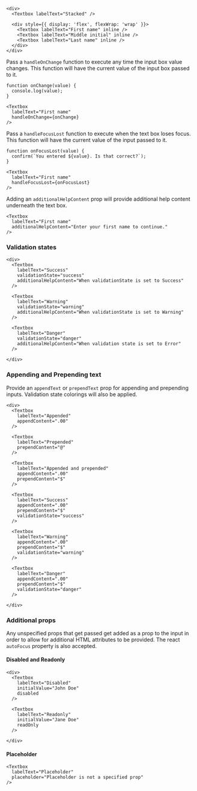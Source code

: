 ```
<div>
  <Textbox labelText="Stacked" />

  <div style={{ display: 'flex', flexWrap: 'wrap' }}>
    <Textbox labelText="First name" inline />
    <Textbox labelText="Middle initial" inline />
    <Textbox labelText="Last name" inline />
  </div>
</div>
```

Pass a `handleOnChange` function to execute any time the input box value changes. This function will have the current value of the input box passed to it.

```
function onChange(value) {
  console.log(value);
}

<Textbox
  labelText="First name"
  handleOnChange={onChange}
/>
```

Pass a `handleFocusLost` function to execute when the text box loses focus. This function will have the current value of the input passed to it.

```
function onFocusLost(value) {
  confirm(`You entered ${value}. Is that correct?`);
}

<Textbox
  labelText="First name"
  handleFocusLost={onFocusLost}
/>
```

Adding an `additionalHelpContent` prop will provide additional help content underneath the text box.

```
<Textbox
  labelText="First name"
  additionalHelpContent="Enter your first name to continue."
/>
```

### Validation states

```
<div>
  <Textbox
    labelText="Success"
    validationState="success"
    additionalHelpContent="When validationState is set to Success"
  />

  <Textbox
    labelText="Warning"
    validationState="warning"
    additionalHelpContent="When validationState is set to Warning"
  />

  <Textbox
    labelText="Danger"
    validationState="danger"
    additionalHelpContent="When validation state is set to Error"
  />

</div>
```

### Appending and Prepending text

Provide an `appendText` or `prependText` prop for appending and prepending inputs. Validation state colorings will also be applied.

```
<div>
  <Textbox
    labelText="Appended"
    appendContent=".00"
  />

  <Textbox
    labelText="Prepended"
    prependContent="@"
  />

  <Textbox
    labelText="Appended and prepended"
    appendContent=".00"
    prependContent="$"
  />

  <Textbox
    labelText="Success"
    appendContent=".00"
    prependContent="$"
    validationState="success"
  />

  <Textbox
    labelText="Warning"
    appendContent=".00"
    prependContent="$"
    validationState="warning"
  />

  <Textbox
    labelText="Danger"
    appendContent=".00"
    prependContent="$"
    validationState="danger"
  />

</div>
```

### Additional props

Any unspecified props that get passed get added as a prop to the input in order to allow for additional HTML attributes to be provided.
The react `autoFocus` property is also accepted.

#### Disabled and Readonly

```
<div>
  <Textbox
    labelText="Disabled"
    initialValue="John Doe"
    disabled
  />

  <Textbox
    labelText="Readonly"
    initialValue="Jane Doe"
    readOnly
  />

</div>
```
#### Placeholder

```
<Textbox
  labelText="Placeholder"
  placeholder="Placeholder is not a specified prop"
/>
```

